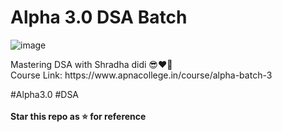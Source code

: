 # Alpha 3.0 DSA Batch

![image](https://user-images.githubusercontent.com/95350584/212660782-3ac95ba1-7b14-442b-ad06-8b5ae793b863.png)
<p>
Mastering DSA with Shradha didi 😎❤️‍🔥<br>
Course Link: https://www.apnacollege.in/course/alpha-batch-3
</p>
<p>
 
#Alpha3.0 #DSA
<br>
<br>
**Star this repo as ⭐ for reference**
</p>
